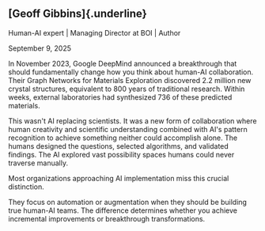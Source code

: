 ## **[Geoff Gibbins]{.underline}** 

Human-AI expert \| Managing Director at BOI \| Author

September 9, 2025

In November 2023, Google DeepMind announced a breakthrough that should
fundamentally change how you think about human-AI collaboration. Their
Graph Networks for Materials Exploration discovered 2.2 million new
crystal structures, equivalent to 800 years of traditional research.
Within weeks, external laboratories had synthesized 736 of these
predicted materials.

This wasn\'t AI replacing scientists. It was a new form of collaboration
where human creativity and scientific understanding combined with AI\'s
pattern recognition to achieve something neither could accomplish alone.
The humans designed the questions, selected algorithms, and validated
findings. The AI explored vast possibility spaces humans could never
traverse manually.

Most organizations approaching AI implementation miss this crucial
distinction.

They focus on automation or augmentation when they should be building
true human-AI teams. The difference determines whether you achieve
incremental improvements or breakthrough transformations.